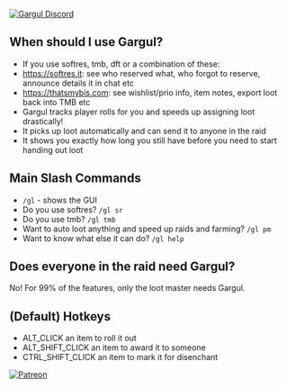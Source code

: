 [![Gargul Discord](https://img.shields.io/discord/864124999300153344?label=discord)](https://discord.gg/D3mDhYPVzf)
##

## When should I use Gargul?
- If you use softres, tmb, dft or a combination of these:
- https://softres.it: see who reserved what, who forgot to reserve, announce details it in chat etc
- https://thatsmybis.com:  see wishlist/prio info, item notes, export loot back into TMB etc
- Gargul tracks player rolls for you and speeds up assigning loot drastically!
- It picks up loot automatically and can send it to anyone in the raid
- It shows you exactly how long you still have before you need to start handing out loot

## Main Slash Commands
- `/gl` - shows the GUI
- Do you use softres? `/gl sr`
- Do you use tmb? `/gl tmb`
- Want to auto loot anything and speed up raids and farming? `/gl pm`
- Want to know what else it can do? `/gl help`

## Does everyone in the raid need Gargul?
No! For 99% of the features, only the loot master needs Gargul.

## (Default) Hotkeys
- ALT_CLICK an item to roll it out
- ALT_SHIFT_CLICK an item to award it to someone
- CTRL_SHIFT_CLICK an item to mark it for disenchant

[![Patreon](https://user-images.githubusercontent.com/4224975/137632401-1131d679-e158-461d-b06e-56b92aa3eb25.png)](https://www.patreon.com/gargul)